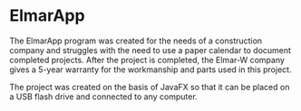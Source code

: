 # ElmarApp

The ElmarApp program was created for the needs of a construction company and struggles with the need to use a paper calendar to document completed projects.
After the project is completed, the Elmar-W company gives a 5-year warranty for the workmanship and parts used in this project.

The project was created on the basis of JavaFX so that it can be placed on a USB flash drive and connected to any computer. 
